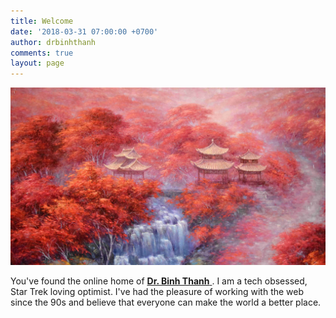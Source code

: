 ```yaml
---
title: Welcome
date: '2018-03-31 07:00:00 +0700'
author: drbinhthanh
comments: true
layout: page
---
```


![](/assets/img/banner.jpg)

You've found the online home of [**Dr. Binh Thanh**
](https://drbinhthanh.com). I am a tech obsessed, Star Trek loving optimist. I've had the pleasure of working with the web since the 90s and believe that everyone can make the world a better place.
